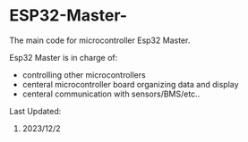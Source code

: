 # ESP32-Master-

The main code for microcontroller Esp32 Master.

Esp32 Master is in charge of:
- controlling other microcontrollers
- centeral microcontroller board organizing data and display
- centeral communication with sensors/BMS/etc..

Last Updated:
1. 2023/12/2
